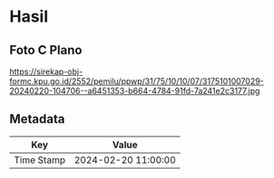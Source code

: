# Hasil

## Foto C Plano

https://sirekap-obj-formc.kpu.go.id/2552/pemilu/ppwp/31/75/10/10/07/3175101007029-20240220-104706--a6451353-b664-4784-91fd-7a241e2c3177.jpg


## Metadata

| Key        | Value               |
| ---------- | ------------------- |
| Time Stamp | 2024-02-20 11:00:00 |



